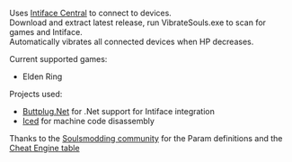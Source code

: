 Uses [Intiface Central](https://intiface.com/central/) to connect to devices.  
Download and extract latest release, run VibrateSouls.exe to scan for games and Intiface.  
Automatically vibrates all connected devices when HP decreases.

Current supported games:
* Elden Ring

Projects used:
* [Buttplug.Net](https://github.com/Yoooi0/Buttplug.Net) for .Net support for Intiface integration
* [Iced](https://github.com/icedland/iced) for machine code disassembly

Thanks to the [Soulsmodding community](http://soulsmodding.wikidot.com/) for the Param definitions and the [Cheat Engine table](https://github.com/The-Grand-Archives/Elden-Ring-CT-TGA)
